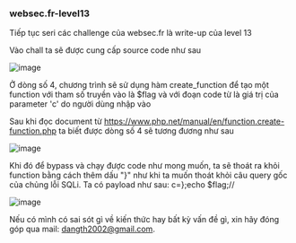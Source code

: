 ### websec.fr-level13
Tiếp tục seri các challenge của websec.fr là write-up của level 13

Vào chall ta sẽ được cung cấp source code như sau

![image](https://user-images.githubusercontent.com/75677317/202204932-60efb14a-4964-471f-8031-b1e6953606c6.png)


Ở dòng số 4, chương trình sẽ sử dụng hàm create_function để tạo một function với tham số truyền vào là $flag và với đoạn code từ là giá trị của parameter 'c' do người dùng nhập vào

Sau khi đọc document từ https://www.php.net/manual/en/function.create-function.php ta biết được dòng số 4 sẽ tương đương như sau

![image](https://user-images.githubusercontent.com/75677317/202211354-b50dcb5c-64e0-4cb5-9e16-b7f900617490.png)

Khi đó để bypass và chạy được code như mong muốn, ta sẽ thoát ra khỏi function bằng cách thêm dấu "}" như khi ta muốn thoát khỏi câu query gốc của chủng lỗi SQLi.
Ta có payload như sau: c=};echo $flag;//

![image](https://user-images.githubusercontent.com/75677317/202210800-5e4bd990-2fb0-4f69-a614-b2f72ed340d0.png)


Nếu có mình có sai sót gì về kiến thức hay bất kỳ vấn đề gì, xin hãy đóng góp qua mail: dangth2002@gmail.com.
